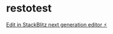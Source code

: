 # restotest

[Edit in StackBlitz next generation editor ⚡️](https://stackblitz.com/~/github.com/JFTHIBAUT/restotest)